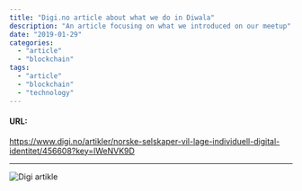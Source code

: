 ```yaml
---
title: "Digi.no article about what we do in Diwala"
description: "An article focusing on what we introduced on our meetup"
date: "2019-01-29"
categories:
  - "article"
  - "blockchain"
tags:
  - "article"
  - "blockchain"
  - "technology"
---
```

#### URL: 
https://www.digi.no/artikler/norske-selskaper-vil-lage-individuell-digital-identitet/456608?key=lWeNVK9D

------------------------------------------------------------------

![Digi artikle](/images/digiproof.png)
